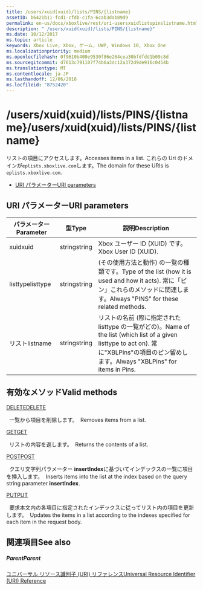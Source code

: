 ```yaml
---
title: /users/xuid(xuid)/lists/PINS/{listname}
assetID: b6421b11-fcd1-cfdb-c1fa-6cab3dab89d9
permalink: en-us/docs/xboxlive/rest/uri-usersxuidlistspinslistname.html
description: " /users/xuid(xuid)/lists/PINS/{listname}"
ms.date: 10/12/2017
ms.topic: article
keywords: Xbox Live, Xbox, ゲーム, UWP, Windows 10, Xbox One
ms.localizationpriority: medium
ms.openlocfilehash: 0f9610b400e9530f86e264cea30bfdfdd1b09c8d
ms.sourcegitcommit: d7613c791107f74b6a3dc12a372d9de916c0454b
ms.translationtype: MT
ms.contentlocale: ja-JP
ms.lasthandoff: 12/06/2018
ms.locfileid: "8752420"
---
```

# <a name="usersxuidxuidlistspinslistname"></a><span data-ttu-id="cbd50-104">/users/xuid(xuid)/lists/PINS/{listname}</span><span class="sxs-lookup"><span data-stu-id="cbd50-104">/users/xuid(xuid)/lists/PINS/{listname}</span></span>
<span data-ttu-id="cbd50-105">リストの項目にアクセスします。</span><span class="sxs-lookup"><span data-stu-id="cbd50-105">Accesses items in a list.</span></span> <span data-ttu-id="cbd50-106">これらの Uri のドメインが`eplists.xboxlive.com`します。</span><span class="sxs-lookup"><span data-stu-id="cbd50-106">The domain for these URIs is `eplists.xboxlive.com`.</span></span>
 
  * [<span data-ttu-id="cbd50-107">URI パラメーター</span><span class="sxs-lookup"><span data-stu-id="cbd50-107">URI parameters</span></span>](#ID4EV)
 
<a id="ID4EV"></a>

 
## <a name="uri-parameters"></a><span data-ttu-id="cbd50-108">URI パラメーター</span><span class="sxs-lookup"><span data-stu-id="cbd50-108">URI parameters</span></span>
 
| <span data-ttu-id="cbd50-109">パラメーター</span><span class="sxs-lookup"><span data-stu-id="cbd50-109">Parameter</span></span>| <span data-ttu-id="cbd50-110">型</span><span class="sxs-lookup"><span data-stu-id="cbd50-110">Type</span></span>| <span data-ttu-id="cbd50-111">説明</span><span class="sxs-lookup"><span data-stu-id="cbd50-111">Description</span></span>| 
| --- | --- | --- | 
| <span data-ttu-id="cbd50-112">xuid</span><span class="sxs-lookup"><span data-stu-id="cbd50-112">xuid</span></span>| <span data-ttu-id="cbd50-113">string</span><span class="sxs-lookup"><span data-stu-id="cbd50-113">string</span></span>| <span data-ttu-id="cbd50-114">Xbox ユーザー ID (XUID) です。</span><span class="sxs-lookup"><span data-stu-id="cbd50-114">Xbox User ID (XUID).</span></span>| 
| <span data-ttu-id="cbd50-115">listtype</span><span class="sxs-lookup"><span data-stu-id="cbd50-115">listtype</span></span>| <span data-ttu-id="cbd50-116">string</span><span class="sxs-lookup"><span data-stu-id="cbd50-116">string</span></span>| <span data-ttu-id="cbd50-117">(その使用方法と動作) の一覧の種類です。</span><span class="sxs-lookup"><span data-stu-id="cbd50-117">Type of the list (how it is used and how it acts).</span></span> <span data-ttu-id="cbd50-118">常に「ピン」これらのメソッドに関連します。</span><span class="sxs-lookup"><span data-stu-id="cbd50-118">Always "PINS" for these related methods.</span></span>| 
| <span data-ttu-id="cbd50-119">リスト</span><span class="sxs-lookup"><span data-stu-id="cbd50-119">listname</span></span>| <span data-ttu-id="cbd50-120">string</span><span class="sxs-lookup"><span data-stu-id="cbd50-120">string</span></span>| <span data-ttu-id="cbd50-121">リストの名前 (際に指定された listtype の一覧がどの)。</span><span class="sxs-lookup"><span data-stu-id="cbd50-121">Name of the list (which list of a given listtype to act on).</span></span> <span data-ttu-id="cbd50-122">常に"XBLPins"の項目のピン留めします。</span><span class="sxs-lookup"><span data-stu-id="cbd50-122">Always "XBLPins" for items in Pins.</span></span>| 
  
<a id="ID4EGC"></a>

 
## <a name="valid-methods"></a><span data-ttu-id="cbd50-123">有効なメソッド</span><span class="sxs-lookup"><span data-stu-id="cbd50-123">Valid methods</span></span>

[<span data-ttu-id="cbd50-124">DELETE</span><span class="sxs-lookup"><span data-stu-id="cbd50-124">DELETE</span></span>](uri-usersxuidlistspinslistnamedelete.md)

<span data-ttu-id="cbd50-125">&nbsp;&nbsp;一覧から項目を削除します。</span><span class="sxs-lookup"><span data-stu-id="cbd50-125">&nbsp;&nbsp;Removes items from a list.</span></span>

[<span data-ttu-id="cbd50-126">GET</span><span class="sxs-lookup"><span data-stu-id="cbd50-126">GET</span></span>](uri-usersxuidlistspinslistnameget.md)

<span data-ttu-id="cbd50-127">&nbsp;&nbsp;リストの内容を返します。</span><span class="sxs-lookup"><span data-stu-id="cbd50-127">&nbsp;&nbsp;Returns the contents of a list.</span></span>

[<span data-ttu-id="cbd50-128">POST</span><span class="sxs-lookup"><span data-stu-id="cbd50-128">POST</span></span>](uri-usersxuidlistspinslistnamepost.md)

<span data-ttu-id="cbd50-129">&nbsp;&nbsp;クエリ文字列パラメーター **insertIndex**に基づいてインデックスの一覧に項目を挿入します。</span><span class="sxs-lookup"><span data-stu-id="cbd50-129">&nbsp;&nbsp;Inserts items into the list at the index based on the query string parameter **insertIndex**.</span></span>

[<span data-ttu-id="cbd50-130">PUT</span><span class="sxs-lookup"><span data-stu-id="cbd50-130">PUT</span></span>](uri-usersxuidlistspinslistnameput.md)

<span data-ttu-id="cbd50-131">&nbsp;&nbsp;要求本文内の各項目に指定されたインデックスに従ってリスト内の項目を更新します。</span><span class="sxs-lookup"><span data-stu-id="cbd50-131">&nbsp;&nbsp;Updates the items in a list according to the indexes specified for each item in the request body.</span></span>
 
<a id="ID4EZC"></a>

 
## <a name="see-also"></a><span data-ttu-id="cbd50-132">関連項目</span><span class="sxs-lookup"><span data-stu-id="cbd50-132">See also</span></span>
 
<a id="ID4E2C"></a>

 
##### <a name="parent"></a><span data-ttu-id="cbd50-133">Parent</span><span class="sxs-lookup"><span data-stu-id="cbd50-133">Parent</span></span> 

[<span data-ttu-id="cbd50-134">ユニバーサル リソース識別子 (URI) リファレンス</span><span class="sxs-lookup"><span data-stu-id="cbd50-134">Universal Resource Identifier (URI) Reference</span></span>](../atoc-xboxlivews-reference-uris.md)

   